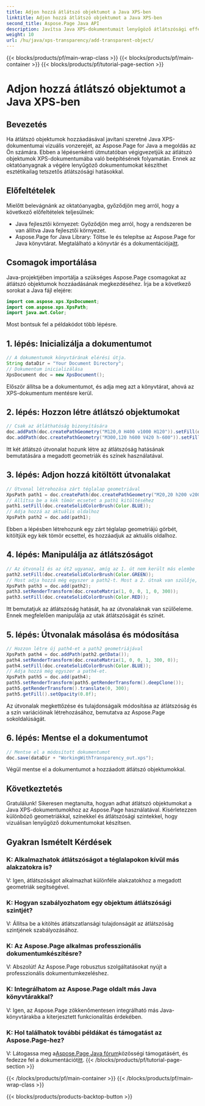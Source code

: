 ```yaml
---
title: Adjon hozzá átlátszó objektumot a Java XPS-ben
linktitle: Adjon hozzá átlátszó objektumot a Java XPS-ben
second_title: Aspose.Page Java API
description: Javítsa Java XPS-dokumentumait lenyűgöző átlátszósági effektusokkal az Aspose.Page segítségével. Kövesse lépésenkénti útmutatónkat az átlátszó objektumok hozzáadásához.
weight: 10
url: /hu/java/xps-transparency/add-transparent-object/
---
```


{{< blocks/products/pf/main-wrap-class >}}
{{< blocks/products/pf/main-container >}}
{{< blocks/products/pf/tutorial-page-section >}}

# Adjon hozzá átlátszó objektumot a Java XPS-ben

## Bevezetés
Ha átlátszó objektumok hozzáadásával javítani szeretné Java XPS-dokumentumai vizuális vonzerejét, az Aspose.Page for Java a megoldás az Ön számára. Ebben a lépésenkénti útmutatóban végigvezetjük az átlátszó objektumok XPS-dokumentumába való beépítésének folyamatán. Ennek az oktatóanyagnak a végére lenyűgöző dokumentumokat készíthet esztétikailag tetszetős átlátszósági hatásokkal.
## Előfeltételek
Mielőtt belevágnánk az oktatóanyagba, győződjön meg arról, hogy a következő előfeltételek teljesülnek:
- Java fejlesztői környezet: Győződjön meg arról, hogy a rendszeren be van állítva Java fejlesztői környezet.
-  Aspose.Page for Java Library: Töltse le és telepítse az Aspose.Page for Java könyvtárat. Megtalálható a könyvtár és a dokumentációja[itt](https://releases.aspose.com/page/java/).
## Csomagok importálása
Java-projektjében importálja a szükséges Aspose.Page csomagokat az átlátszó objektumok hozzáadásának megkezdéséhez. Írja be a következő sorokat a Java fájl elejére:
```java
import com.aspose.xps.XpsDocument;
import com.aspose.xps.XpsPath;
import java.awt.Color;
```
Most bontsuk fel a példakódot több lépésre.
## 1. lépés: Inicializálja a dokumentumot
```java
// A dokumentumok könyvtárának elérési útja.
String dataDir = "Your Document Directory";
// Dokumentum inicializálása
XpsDocument doc = new XpsDocument();
```
Először állítsa be a dokumentumot, és adja meg azt a könyvtárat, ahová az XPS-dokumentum mentésre kerül.
## 2. lépés: Hozzon létre átlátszó objektumokat
```java
// Csak az átláthatóság bizonyítására
doc.addPath(doc.createPathGeometry("M120,0 H400 v1000 H120")).setFill(doc.createSolidColorBrush(Color.GRAY));
doc.addPath(doc.createPathGeometry("M300,120 h600 V420 h-600")).setFill(doc.createSolidColorBrush(Color.GRAY));
```
Itt két átlátszó útvonalat hozunk létre az átlátszóság hatásának bemutatására a megadott geometriák és színek használatával.
## 3. lépés: Adjon hozzá kitöltött útvonalakat
```java
// Útvonal létrehozása zárt téglalap geometriával
XpsPath path1 = doc.createPath(doc.createPathGeometry("M20,20 h200 v200 h-200 z"));
// Állítsa be a kék tömör ecsetet a path1 kitöltéséhez
path1.setFill(doc.createSolidColorBrush(Color.BLUE));
// Adja hozzá az aktuális oldalhoz
XpsPath path2 = doc.add(path1);
```
Ebben a lépésben létrehozunk egy zárt téglalap geometriájú görbét, kitöltjük egy kék tömör ecsettel, és hozzáadjuk az aktuális oldalhoz.
## 4. lépés: Manipulálja az átlátszóságot
```java
// Az útvonal1 és az út2 ugyanaz, amíg az 1. út nem került más elembe
path2.setFill(doc.createSolidColorBrush(Color.GREEN));
// Most adja hozzá még egyszer a path2-t. Most a 2. útnak van szülője, így a 3. út nem lesz ugyanaz, mint a 2. út.
XpsPath path3 = doc.add(path2);
path3.setRenderTransform(doc.createMatrix(1, 0, 0, 1, 0, 300));
path3.setFill(doc.createSolidColorBrush(Color.RED));
```
Itt bemutatjuk az átlátszóság hatását, ha az útvonalaknak van szülőeleme. Ennek megfelelően manipulálja az utak átlátszóságát és színét.
## 5. lépés: Útvonalak másolása és módosítása
```java
// Hozzon létre új path4-et a path2 geometriájával
XpsPath path4 = doc.addPath(path2.getData());
path4.setRenderTransform(doc.createMatrix(1, 0, 0, 1, 300, 0));
path4.setFill(doc.createSolidColorBrush(Color.BLUE));
// Adja hozzá még egyszer a path4-et.
XpsPath path5 = doc.add(path4);
path5.setRenderTransform(path5.getRenderTransform().deepClone());
path5.getRenderTransform().translate(0, 300);
path5.getFill().setOpacity(0.8f);
```
Az útvonalak megkettőzése és tulajdonságaik módosítása az átlátszóság és a szín variációinak létrehozásához, bemutatva az Aspose.Page sokoldalúságát.
## 6. lépés: Mentse el a dokumentumot
```java
// Mentse el a módosított dokumentumot
doc.save(dataDir + "WorkingWithTransparency_out.xps");
```
Végül mentse el a dokumentumot a hozzáadott átlátszó objektumokkal.
## Következtetés
Gratulálunk! Sikeresen megtanulta, hogyan adhat átlátszó objektumokat a Java XPS-dokumentumokhoz az Aspose.Page használatával. Kísérletezzen különböző geometriákkal, színekkel és átlátszósági szintekkel, hogy vizuálisan lenyűgöző dokumentumokat készítsen.
## Gyakran Ismételt Kérdések
### K: Alkalmazhatok átlátszóságot a téglalapokon kívül más alakzatokra is?
V: Igen, átlátszóságot alkalmazhat különféle alakzatokhoz a megadott geometriák segítségével.
### K: Hogyan szabályozhatom egy objektum átlátszósági szintjét?
V: Állítsa be a kitöltés átlátszatlansági tulajdonságát az átlátszóság szintjének szabályozásához.
### K: Az Aspose.Page alkalmas professzionális dokumentumkészítésre?
V: Abszolút! Az Aspose.Page robusztus szolgáltatásokat nyújt a professzionális dokumentumkezeléshez.
### K: Integrálhatom az Aspose.Page oldalt más Java könyvtárakkal?
V: Igen, az Aspose.Page zökkenőmentesen integrálható más Java-könyvtárakba a kiterjesztett funkcionalitás érdekében.
### K: Hol találhatok további példákat és támogatást az Aspose.Page-hez?
 V: Látogassa meg a[Aspose.Page Java fórum](https://forum.aspose.com/c/page/39)közösségi támogatásért, és fedezze fel a dokumentációt[itt](https://reference.aspose.com/page/java/).
{{< /blocks/products/pf/tutorial-page-section >}}

{{< /blocks/products/pf/main-container >}}
{{< /blocks/products/pf/main-wrap-class >}}

{{< blocks/products/products-backtop-button >}}
